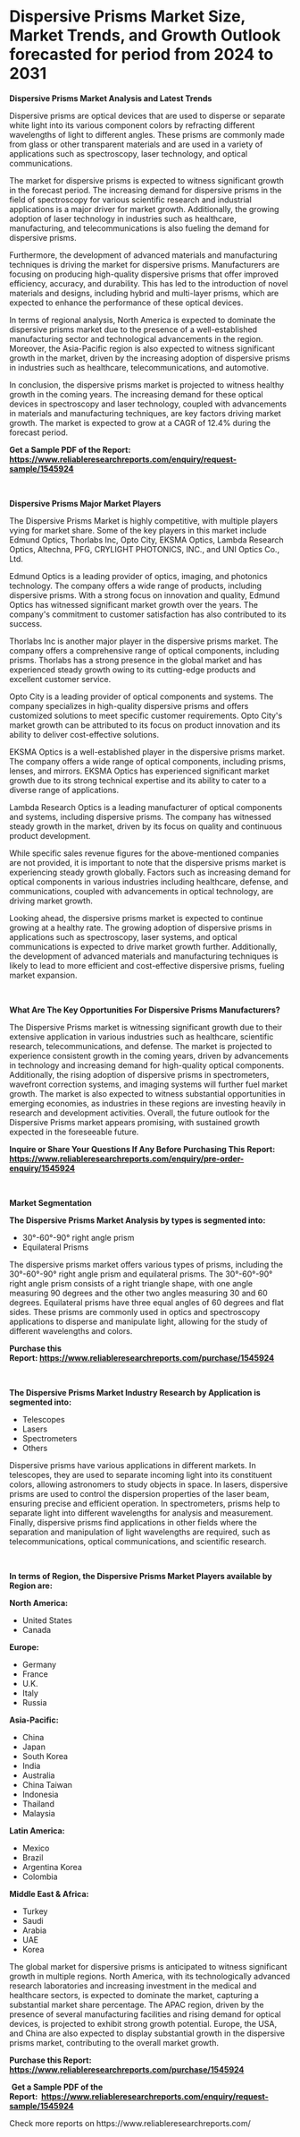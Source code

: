 <p><h1>Dispersive Prisms Market Size, Market Trends, and Growth Outlook forecasted for period from 2024 to 2031</h1></p><p><strong>Dispersive Prisms Market Analysis and Latest Trends</strong></p>
<p><p>Dispersive prisms are optical devices that are used to disperse or separate white light into its various component colors by refracting different wavelengths of light to different angles. These prisms are commonly made from glass or other transparent materials and are used in a variety of applications such as spectroscopy, laser technology, and optical communications.</p><p>The market for dispersive prisms is expected to witness significant growth in the forecast period. The increasing demand for dispersive prisms in the field of spectroscopy for various scientific research and industrial applications is a major driver for market growth. Additionally, the growing adoption of laser technology in industries such as healthcare, manufacturing, and telecommunications is also fueling the demand for dispersive prisms.</p><p>Furthermore, the development of advanced materials and manufacturing techniques is driving the market for dispersive prisms. Manufacturers are focusing on producing high-quality dispersive prisms that offer improved efficiency, accuracy, and durability. This has led to the introduction of novel materials and designs, including hybrid and multi-layer prisms, which are expected to enhance the performance of these optical devices.</p><p>In terms of regional analysis, North America is expected to dominate the dispersive prisms market due to the presence of a well-established manufacturing sector and technological advancements in the region. Moreover, the Asia-Pacific region is also expected to witness significant growth in the market, driven by the increasing adoption of dispersive prisms in industries such as healthcare, telecommunications, and automotive.</p><p>In conclusion, the dispersive prisms market is projected to witness healthy growth in the coming years. The increasing demand for these optical devices in spectroscopy and laser technology, coupled with advancements in materials and manufacturing techniques, are key factors driving market growth. The market is expected to grow at a CAGR of 12.4% during the forecast period.</p></p>
<p><strong>Get a Sample PDF of the Report:&nbsp; <a href="https://www.reliableresearchreports.com/enquiry/request-sample/1545924">https://www.reliableresearchreports.com/enquiry/request-sample/1545924</a></strong></p>
<p>&nbsp;</p>
<p><strong>Dispersive Prisms Major Market Players</strong></p>
<p><p>The Dispersive Prisms Market is highly competitive, with multiple players vying for market share. Some of the key players in this market include Edmund Optics, Thorlabs Inc, Opto City, EKSMA Optics, Lambda Research Optics, Altechna, PFG, CRYLIGHT PHOTONICS, INC., and UNI Optics Co., Ltd.</p><p>Edmund Optics is a leading provider of optics, imaging, and photonics technology. The company offers a wide range of products, including dispersive prisms. With a strong focus on innovation and quality, Edmund Optics has witnessed significant market growth over the years. The company's commitment to customer satisfaction has also contributed to its success.</p><p>Thorlabs Inc is another major player in the dispersive prisms market. The company offers a comprehensive range of optical components, including prisms. Thorlabs has a strong presence in the global market and has experienced steady growth owing to its cutting-edge products and excellent customer service.</p><p>Opto City is a leading provider of optical components and systems. The company specializes in high-quality dispersive prisms and offers customized solutions to meet specific customer requirements. Opto City's market growth can be attributed to its focus on product innovation and its ability to deliver cost-effective solutions.</p><p>EKSMA Optics is a well-established player in the dispersive prisms market. The company offers a wide range of optical components, including prisms, lenses, and mirrors. EKSMA Optics has experienced significant market growth due to its strong technical expertise and its ability to cater to a diverse range of applications.</p><p>Lambda Research Optics is a leading manufacturer of optical components and systems, including dispersive prisms. The company has witnessed steady growth in the market, driven by its focus on quality and continuous product development.</p><p>While specific sales revenue figures for the above-mentioned companies are not provided, it is important to note that the dispersive prisms market is experiencing steady growth globally. Factors such as increasing demand for optical components in various industries including healthcare, defense, and communications, coupled with advancements in optical technology, are driving market growth.</p><p>Looking ahead, the dispersive prisms market is expected to continue growing at a healthy rate. The growing adoption of dispersive prisms in applications such as spectroscopy, laser systems, and optical communications is expected to drive market growth further. Additionally, the development of advanced materials and manufacturing techniques is likely to lead to more efficient and cost-effective dispersive prisms, fueling market expansion.</p></p>
<p>&nbsp;</p>
<p><strong>What Are The Key Opportunities For Dispersive Prisms Manufacturers?</strong></p>
<p><p>The Dispersive Prisms market is witnessing significant growth due to their extensive application in various industries such as healthcare, scientific research, telecommunications, and defense. The market is projected to experience consistent growth in the coming years, driven by advancements in technology and increasing demand for high-quality optical components. Additionally, the rising adoption of dispersive prisms in spectrometers, wavefront correction systems, and imaging systems will further fuel market growth. The market is also expected to witness substantial opportunities in emerging economies, as industries in these regions are investing heavily in research and development activities. Overall, the future outlook for the Dispersive Prisms market appears promising, with sustained growth expected in the foreseeable future.</p></p>
<p><strong>Inquire or Share Your Questions If Any Before Purchasing This Report: <a href="https://www.reliableresearchreports.com/enquiry/pre-order-enquiry/1545924">https://www.reliableresearchreports.com/enquiry/pre-order-enquiry/1545924</a></strong></p>
<p>&nbsp;</p>
<p><strong>Market Segmentation</strong></p>
<p><strong>The Dispersive Prisms Market Analysis by types is segmented into:</strong></p>
<p><ul><li>30°-60°-90° right angle prism</li><li>Equilateral Prisms</li></ul></p>
<p><p>The dispersive prisms market offers various types of prisms, including the 30°-60°-90° right angle prism and equilateral prisms. The 30°-60°-90° right angle prism consists of a right triangle shape, with one angle measuring 90 degrees and the other two angles measuring 30 and 60 degrees. Equilateral prisms have three equal angles of 60 degrees and flat sides. These prisms are commonly used in optics and spectroscopy applications to disperse and manipulate light, allowing for the study of different wavelengths and colors.</p></p>
<p><strong>Purchase this Report:&nbsp;<a href="https://www.reliableresearchreports.com/purchase/1545924">https://www.reliableresearchreports.com/purchase/1545924</a></strong></p>
<p>&nbsp;</p>
<p><strong>The Dispersive Prisms Market Industry Research by Application is segmented into:</strong></p>
<p><ul><li>Telescopes</li><li>Lasers</li><li>Spectrometers</li><li>Others</li></ul></p>
<p><p>Dispersive prisms have various applications in different markets. In telescopes, they are used to separate incoming light into its constituent colors, allowing astronomers to study objects in space. In lasers, dispersive prisms are used to control the dispersion properties of the laser beam, ensuring precise and efficient operation. In spectrometers, prisms help to separate light into different wavelengths for analysis and measurement. Finally, dispersive prisms find applications in other fields where the separation and manipulation of light wavelengths are required, such as telecommunications, optical communications, and scientific research.</p></p>
<p>&nbsp;</p>
<p><strong>In terms of Region, the Dispersive Prisms Market Players available by Region are:</strong></p>
<p>
    <p> <strong> North America: </strong>
        <ul>
            <li>United States</li>
            <li>Canada</li>
        </ul>
        </p> 
    <p> <strong> Europe: </strong>
        <ul>
            <li>Germany</li>
            <li>France</li>
            <li>U.K.</li>
            <li>Italy</li>
            <li>Russia</li>
        </ul>
        </p> 
    <p> <strong> Asia-Pacific: </strong>
        <ul>
            <li>China</li>
            <li>Japan</li>
            <li>South Korea</li>
            <li>India</li>
            <li>Australia</li>
            <li>China Taiwan</li>
            <li>Indonesia</li>
            <li>Thailand</li>
            <li>Malaysia</li>
        </ul>
        </p> 
    <p> <strong> Latin America: </strong>
        <ul>
            <li>Mexico</li>
            <li>Brazil</li>
            <li>Argentina Korea</li>
            <li>Colombia</li>
        </ul>
        </p> 
    <p> <strong> Middle East & Africa: </strong>
        <ul>
            <li>Turkey</li>
            <li>Saudi</li>
            <li>Arabia</li>
            <li>UAE</li>
            <li>Korea</li>
        </ul>
    </p>
    </p>
<p><p>The global market for dispersive prisms is anticipated to witness significant growth in multiple regions. North America, with its technologically advanced research laboratories and increasing investment in the medical and healthcare sectors, is expected to dominate the market, capturing a substantial market share percentage. The APAC region, driven by the presence of several manufacturing facilities and rising demand for optical devices, is projected to exhibit strong growth potential. Europe, the USA, and China are also expected to display substantial growth in the dispersive prisms market, contributing to the overall market growth.</p></p>
<p><strong>Purchase this Report: <a href="https://www.reliableresearchreports.com/purchase/1545924">https://www.reliableresearchreports.com/purchase/1545924</a></strong></p>
<p>&nbsp;<strong>Get a Sample PDF of the Report:&nbsp;&nbsp;<a href="https://www.reliableresearchreports.com/enquiry/request-sample/1545924">https://www.reliableresearchreports.com/enquiry/request-sample/1545924</a></strong></p>
<p><strong></strong></p>
<p>Check more reports on https://www.reliableresearchreports.com/</p>